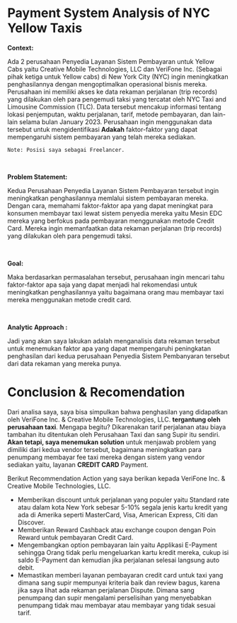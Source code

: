 # Payment System Analysis of NYC Yellow Taxis

**Context:**<br>

Ada 2 perusahaan Penyedia Layanan Sistem Pembayaran untuk Yellow Cabs yaitu Creative Mobile Technologies, LLC dan VeriFone Inc.
(Sebagai pihak ketiga untuk Yellow cabs) di New York City (NYC) ingin meningkatkan penghasilannya dengan mengoptimalkan operasional bisnis mereka. Perusahaan ini memiliki akses ke data rekaman perjalanan (trip records) yang dilakukan oleh para pengemudi taksi yang tercatat oleh NYC Taxi and Limousine Commission (TLC). Data tersebut mencakup informasi tentang lokasi penjemputan, waktu perjalanan, tarif, metode pembayaran, dan lain-lain selama bulan January 2023. Perusahaan ingin menggunakan data tersebut untuk mengidentifikasi **Adakah** faktor-faktor yang dapat mempengaruhi sistem pembayaran yang telah mereka sediakan. <br>

    Note: Posisi saya sebagai Freelancer.
<br>

**Problem Statement:** <br>

Kedua Perusahaan Penyedia Layanan Sistem Pembayaran tersebut ingin meningkatkan penghasilannya memlalui sistem pembayaran mereka. Dengan cara, memahami faktor-faktor apa yang dapat meningkat para konsumen membayar taxi lewat sistem penyedia mereka yaitu Mesin EDC mereka yang berfokus pada pembayaran menggunakan metode Credit Card. Mereka ingin memanfaatkan data rekaman perjalanan (trip records) yang dilakukan oleh para pengemudi taksi. <br>

<br>

**Goal:** <br>

Maka berdasarkan permasalahan tersebut, perusahaan ingin mencari tahu faktor-faktor apa saja yang dapat menjadi hal rekomendasi untuk meningkatkan penghasilannya yaitu bagaimana orang mau membayar taxi mereka menggunakan metode credit card.

<br>

**Analytic Approach :** <br >

Jadi yang akan saya lakukan adalah menganalisis data rekaman tersebut untuk menemukan faktor apa yang dapat mempengaruhi peningkatan penghasilan dari kedua perusahaan Penyedia Sistem Pembanyaran tersebut dari data rekaman yang mereka punya.<br>



# Conclusion & Recomendation

Dari analisa saya, saya bisa simpulkan bahwa penghasilan yang didapatkan oleh VeriFone Inc. & Creative Mobile Technologies, LLC. **tergantung oleh perusahaan taxi**. Mengapa begitu? Dikarenakan tarif perjalanan atau biaya tambahan itu ditentukan oleh Perusahaan Taxi dan sang Supir itu sendiri. **Akan tetapi, saya menemukan solution** untuk menjawab problem yang dimiliki dari kedua vendor tersebut, bagaimana meningkatkan para penumpang membayar fee taxi mereka dengan sistem yang vendor sediakan yaitu, layanan **CREDIT CARD** Payment.

Berikut Recommendation Action yang saya berikan kepada VeriFone Inc. & Creative Mobile Technologies, LLC.
- Memberikan discount untuk perjalanan yang populer yaitu Standard rate atau dalam kota New York sebesar 5-10% segala jenis kartu kredit yang ada di Amerika seperti MasterCard, Visa, American Express, Citi dan Discover.
- Memberikan Reward Cashback atau exchange coupon dengan Poin Reward untuk pembayaran Credit Card.
- Mengembangkan option pembayaran lain yaitu Applikasi E-Payment sehingga Orang tidak perlu mengeluarkan kartu kredit mereka, cukup isi saldo E-Payment dan kemudian jika perjalanan selesai langsung auto debit.
- Memastikan memberi layanan pembayaran credit card untuk taxi yang dimana sang supir mempunyai kriteria baik dan review bagus, karena jika saya lihat ada rekaman perjalanan Dispute. Dimana sang penumpang dan supir mengalami perselisihan yang menyebabkan penumpang tidak mau membayar atau membayar yang tidak sesuai tarif.
